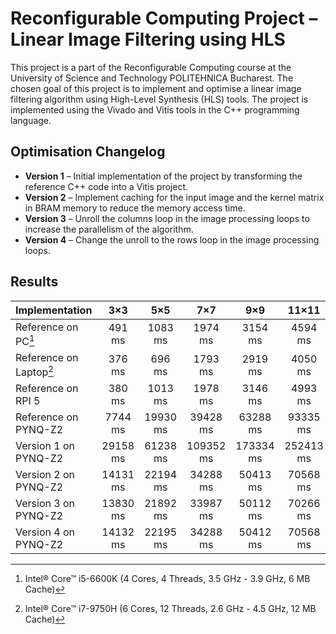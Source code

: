 # Reconfigurable Computing Project – Linear Image Filtering using HLS

This project is a part of the Reconfigurable Computing course at the University of Science and Technology POLITEHNICA Bucharest. The chosen goal of this project is to implement and optimise a linear image filtering algorithm using High-Level Synthesis (HLS) tools. The project is implemented using the Vivado and Vitis tools in the C++ programming language.

## Optimisation Changelog

- **Version 1** – Initial implementation of the project by transforming the reference C++ code into a Vitis project.
- **Version 2** – Implement caching for the input image and the kernel matrix in BRAM memory to reduce the memory access time.
- **Version 3** – Unroll the columns loop in the image processing loops to increase the parallelism of the algorithm.
- **Version 4** – Change the unroll to the rows loop in the image processing loops.

## Results

| Implementation          |   3×3    |   5×5    |    7×7    |    9×9    |   11×11   |
| ----------------------- | :------: | :------: | :-------: | :-------: | :-------: |
| Reference on PC[^1]     |  491 ms  | 1083 ms  |  1974 ms  |  3154 ms  |  4594 ms  |
| Reference on Laptop[^2] |  376 ms  |  696 ms  |  1793 ms  |  2919 ms  |  4050 ms  |
| Reference on RPI 5      |  380 ms  | 1013 ms  |  1978 ms  |  3146 ms  |  4993 ms  |
| Reference on PYNQ-Z2    | 7744 ms  | 19930 ms | 39428 ms  | 63288 ms  | 93335 ms  |
| Version 1 on PYNQ-Z2    | 29158 ms | 61238 ms | 109352 ms | 173334 ms | 252413 ms |
| Version 2 on PYNQ-Z2    | 14131 ms | 22194 ms | 34288 ms  | 50413 ms  | 70568 ms  |
| Version 3 on PYNQ-Z2    | 13830 ms | 21892 ms | 33987 ms  | 50112 ms  | 70266 ms  |
| Version 4 on PYNQ-Z2    | 14132 ms | 22195 ms | 34288 ms  | 50412 ms  | 70568 ms  |

[^1]: Intel® Core™ i5-6600K (4 Cores, 4 Threads, 3.5 GHz - 3.9 GHz, 6 MB Cache)
[^2]: Intel® Core™ i7-9750H (6 Cores, 12 Threads, 2.6 GHz - 4.5 GHz, 12 MB Cache)
